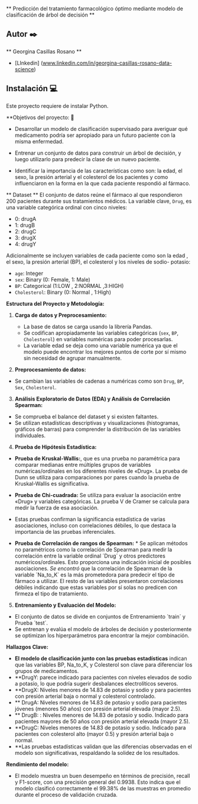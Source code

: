 ** Predicción del tratamiento farmacológico óptimo mediante modelo de clasificación de árbol de decisión  **

## Autor ✒️
** Georgina Casillas Rosano **

* [LInkedin] (www.linkedin.com/in/georgina-casillas-rosano-data-science)

## Instalación 💻
Este proyecto requiere de instalar Python.

**Objetivos del proyecto: 🎯
* Desarrollar un modelo de clasificación supervisado para averiguar qué medicamento podría ser apropiado para un futuro paciente con la misma enfermedad. 

* Entrenar un conjunto de datos para construir un árbol de decisión, y luego utilizarlo para predecir la clase de un nuevo paciente.

* Identificar la importancia de las características como son: la edad, el sexo, la presión arterial y el colesterol de los pacientes y como influenciaron en la forma en la que cada paciente respondió al fármaco.

** Dataset **
El conjunto de datos reúne el fármaco al que respondieron 200 pacientes durante sus tratamientos médicos. La variable clave, `Drug`, es una variable categórica ordinal con cinco niveles:

*   0: drugA
*   1: drugB
*   2: drugC
*   3: drugX
*   4: drugY

Adicionalmente se incluyen variables de cada paciente como son la edad , el sexo, la presión arterial (BP),  el colesterol y los niveles de sodio- potasio:

*   `age`:  Integer
*   `sex`:  Binary (0: Female, 1: Male)
*   `BP`:  Categorical (1:LOW , 2:NORMAL ,3:HIGH)
*   `Cholesterol`:  Binary (0: Normal , 1:High)

**Estructura del Proyecto y Metodología:**

1. **Carga de datos y Preprocesamiento:**
    *   La base de datos se carga usando la librería Pandas. 
    *   Se codifican apropiadamente las variables categóricas (`sex`, `BP`, `Cholesterol`) en variables numéricas para poder procesarlas.
    *   La variable edad se deja como una variable numérica ya que el modelo puede encontrar los mejores puntos de corte por sí mismo sin necesidad de agrupar manualmente.

2. **Preprocesamiento de datos:**
* Se cambian las variables de cadenas a numéricas como son `Drug`, `BP`, `Sex`, `Cholesterol`.


3. **Análisis Exploratorio de Datos (EDA) y Análisis de Correlación Spearman:**
* Se comprueba el balance del dataset y si existen faltantes. 
* Se utilizan estadísticas descriptivas y visualizaciones (histogramas, gráficos de barras) para comprender la distribución de las variables individuales.


4. **Prueba de Hipótesis Estadística:**
* **Prueba de Kruskal-Wallis:**, que es una prueba no paramétrica para comparar medianas entre múltiples grupos de variables numéricas/ordinales en los diferentes niveles de «Drug». La prueba de Dunn se utiliza para comparaciones por pares cuando la prueba de Kruskal-Wallis es significativa. 
* **Prueba de Chi-cuadrada:** Se utiliza para evaluar la asociación entre «Drug» y variables categóricas. La prueba V de Cramer se calcula para medir la fuerza de esa asociación.
* Estas pruebas confirman la significancia estadística de varias asociaciones, incluso con correlaciones débiles, lo que destaca la importancia de las pruebas inferenciales.

* **Prueba de Correlación de rangos de Spearman:** * Se aplican métodos no paramétricos como la correlación de Spearman para medir la correlación entre la variable ordinal ´Drug´ y otros predictores numéricos/ordinales. Esto proporciona una indicación inicial de posibles asociaciones. *Se encontró* que la correlación de Spearman de la variable ´Na_to_K´ es la más prometedora para predecir el tipo de fármaco a utilizar. El resto de las variables presentaron correlaciones débiles indicando que estas variables por sí solas no predicen con firmeza el tipo de tratamiento.


5. **Entrenamiento y Evaluación del Modelo:**
* El conjunto de datos se divide en conjuntos de Entrenamiento ´train´ y Prueba ´test´.
* Se entrenan y evalúa el modelo de árboles de decisión y posteriormente se optimizan los hiperparámetros para encontrar la mejor combinación.

**Hallazgos Clave:**
* **El modelo de clasificación junto con las pruebas estadísticas** indican que las variables BP, Na_to_K, y Colesterol son clave para diferenciar los grupos de medicamentos.
* **DrugY: parece indicado para pacientes con niveles elevados de sodio a potasio, lo que podría sugerir desbalances electrolíticos severos.
* **DrugX: Niveles menores de 14.83 de potasio y sodio y para pacientes con presión arterial baja o normal y colesterol controlado.
* ** DrugA: Niveles menores de 14.83 de potasio y sodio para pacientes jóvenes (menores 50 años) con presión arterial elevada (mayor 2.5).
* ** DrugB: : Niveles menores de 14.83 de potasio y sodio. Indicado para pacientes mayores de 50 años con presión arterial elevada (mayor 2.5).
* **DrugC: Niveles menores de 14.83 de potasio y sodio. Indicado para pacientes con colesterol alto (mayor 0.5) y presión arterial baja o normal.
* **Las pruebas estadísticas validan que las diferencias observadas en el modelo son significativas, respaldando la solidez de los resultados.


**Rendimiento del modelo:**
* El modelo muestra un buen desempeño en términos de precisión, recall y F1-score, con una precisión general del 0.9938. Esto indica que el modelo clasificó correctamente el 99.38% de las muestras en promedio durante el proceso de validación cruzada.

